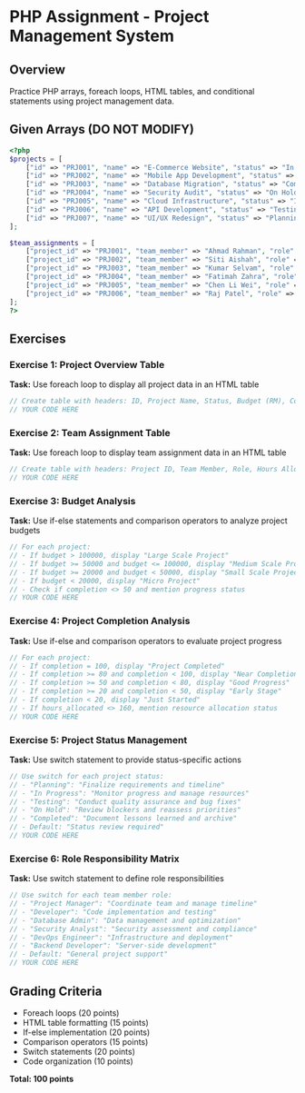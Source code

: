 # PHP Assignment - Project Management System

## Overview
Practice PHP arrays, foreach loops, HTML tables, and conditional statements using project management data.

## Given Arrays (DO NOT MODIFY)

```php
<?php
$projects = [
    ["id" => "PRJ001", "name" => "E-Commerce Website", "status" => "In Progress", "budget" => 50000, "completion" => 75, "priority" => "High"],
    ["id" => "PRJ002", "name" => "Mobile App Development", "status" => "Planning", "budget" => 80000, "completion" => 15, "priority" => "Medium"],
    ["id" => "PRJ003", "name" => "Database Migration", "status" => "Completed", "budget" => 25000, "completion" => 100, "priority" => "High"],
    ["id" => "PRJ004", "name" => "Security Audit", "status" => "On Hold", "budget" => 15000, "completion" => 40, "priority" => "Low"],
    ["id" => "PRJ005", "name" => "Cloud Infrastructure", "status" => "In Progress", "budget" => 120000, "completion" => 60, "priority" => "High"],
    ["id" => "PRJ006", "name" => "API Development", "status" => "Testing", "budget" => 35000, "completion" => 85, "priority" => "Medium"],
    ["id" => "PRJ007", "name" => "UI/UX Redesign", "status" => "Planning", "budget" => 40000, "completion" => 5, "priority" => "Low"]
];

$team_assignments = [
    ["project_id" => "PRJ001", "team_member" => "Ahmad Rahman", "role" => "Project Manager", "hours_allocated" => 160, "department" => "IT"],
    ["project_id" => "PRJ002", "team_member" => "Siti Aishah", "role" => "Developer", "hours_allocated" => 200, "department" => "Development"],
    ["project_id" => "PRJ003", "team_member" => "Kumar Selvam", "role" => "Database Admin", "hours_allocated" => 120, "department" => "IT"],
    ["project_id" => "PRJ004", "team_member" => "Fatimah Zahra", "role" => "Security Analyst", "hours_allocated" => 80, "department" => "Security"],
    ["project_id" => "PRJ005", "team_member" => "Chen Li Wei", "role" => "DevOps Engineer", "hours_allocated" => 240, "department" => "Operations"],
    ["project_id" => "PRJ006", "team_member" => "Raj Patel", "role" => "Backend Developer", "hours_allocated" => 180, "department" => "Development"]
];
?>
```

## Exercises

### Exercise 1: Project Overview Table
**Task:** Use foreach loop to display all project data in an HTML table

```php
// Create table with headers: ID, Project Name, Status, Budget (RM), Completion (%), Priority
// YOUR CODE HERE
```

### Exercise 2: Team Assignment Table  
**Task:** Use foreach loop to display team assignment data in an HTML table

```php
// Create table with headers: Project ID, Team Member, Role, Hours Allocated, Department
// YOUR CODE HERE
```

### Exercise 3: Budget Analysis
**Task:** Use if-else statements and comparison operators to analyze project budgets

```php
// For each project:
// - If budget > 100000, display "Large Scale Project" 
// - If budget >= 50000 and budget <= 100000, display "Medium Scale Project"
// - If budget >= 20000 and budget < 50000, display "Small Scale Project"
// - If budget < 20000, display "Micro Project"
// - Check if completion <> 50 and mention progress status
// YOUR CODE HERE
```

### Exercise 4: Project Completion Analysis
**Task:** Use if-else and comparison operators to evaluate project progress

```php
// For each project:
// - If completion = 100, display "Project Completed"
// - If completion >= 80 and completion < 100, display "Near Completion" 
// - If completion >= 50 and completion < 80, display "Good Progress"
// - If completion >= 20 and completion < 50, display "Early Stage"
// - If completion < 20, display "Just Started"
// - If hours_allocated <> 160, mention resource allocation status
// YOUR CODE HERE
```

### Exercise 5: Project Status Management
**Task:** Use switch statement to provide status-specific actions

```php
// Use switch for each project status:
// - "Planning": "Finalize requirements and timeline"
// - "In Progress": "Monitor progress and manage resources"
// - "Testing": "Conduct quality assurance and bug fixes"
// - "On Hold": "Review blockers and reassess priorities" 
// - "Completed": "Document lessons learned and archive"
// - Default: "Status review required"
// YOUR CODE HERE
```

### Exercise 6: Role Responsibility Matrix
**Task:** Use switch statement to define role responsibilities

```php
// Use switch for each team member role:
// - "Project Manager": "Coordinate team and manage timeline"
// - "Developer": "Code implementation and testing"
// - "Database Admin": "Data management and optimization"
// - "Security Analyst": "Security assessment and compliance"
// - "DevOps Engineer": "Infrastructure and deployment"
// - "Backend Developer": "Server-side development"
// - Default: "General project support"
// YOUR CODE HERE
```

## Grading Criteria
- Foreach loops (20 points)
- HTML table formatting (15 points)
- If-else implementation (20 points)
- Comparison operators (15 points)
- Switch statements (20 points)
- Code organization (10 points)

**Total: 100 points**